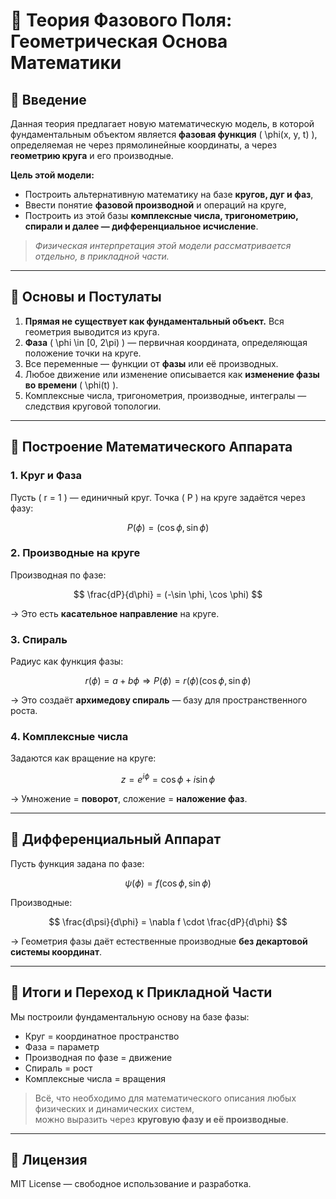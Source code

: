 
# 📘 Теория Фазового Поля: Геометрическая Основа Математики

## 🔹 Введение

Данная теория предлагает новую математическую модель, в которой фундаментальным объектом является **фазовая функция** \( \phi(x, y, t) \), определяемая не через прямолинейные координаты, а через **геометрию круга** и его производные.

**Цель этой модели:**

- Построить альтернативную математику на базе **кругов, дуг и фаз**,
- Ввести понятие **фазовой производной** и операций на круге,
- Построить из этой базы **комплексные числа, тригонометрию, спирали и далее — дифференциальное исчисление**.

> _Физическая интерпретация этой модели рассматривается отдельно, в прикладной части._

---

## 🔹 Основы и Постулаты

1. **Прямая не существует как фундаментальный объект.** Вся геометрия выводится из круга.
2. **Фаза** \( \phi \in [0, 2\pi) \) — первичная координата, определяющая положение точки на круге.
3. Все переменные — функции от **фазы** или её производных.
4. Любое движение или изменение описывается как **изменение фазы во времени** \( \phi(t) \).
5. Комплексные числа, тригонометрия, производные, интегралы — следствия круговой топологии.

---

## 🔹 Построение Математического Аппарата

### 1. Круг и Фаза

Пусть \( r = 1 \) — единичный круг. Точка \( P \) на круге задаётся через фазу:

$$
P(\phi) = (\cos \phi, \sin \phi)
$$

### 2. Производные на круге

Производная по фазе:

$$
\frac{dP}{d\phi} = (-\sin \phi, \cos \phi)
$$

→ Это есть **касательное направление** на круге.

### 3. Спираль

Радиус как функция фазы:

$$
r(\phi) = a + b \phi \Rightarrow P(\phi) = r(\phi)(\cos \phi, \sin \phi)
$$

→ Это создаёт **архимедову спираль** — базу для пространственного роста.

### 4. Комплексные числа

Задаются как вращение на круге:

$$
z = e^{i\phi} = \cos \phi + i \sin \phi
$$

→ Умножение = **поворот**, сложение = **наложение фаз**.

---

## 🔹 Дифференциальный Аппарат

Пусть функция задана по фазе:

$$
\psi(\phi) = f(\cos \phi, \sin \phi)
$$

Производные:

$$
\frac{d\psi}{d\phi} = \nabla f \cdot \frac{dP}{d\phi}
$$

→ Геометрия фазы даёт естественные производные **без декартовой системы координат**.

---

## 🔹 Итоги и Переход к Прикладной Части

Мы построили фундаментальную основу на базе фазы:

- Круг = координатное пространство
- Фаза = параметр
- Производная по фазе = движение
- Спираль = рост
- Комплексные числа = вращения

> Всё, что необходимо для математического описания любых физических и динамических систем,  
> можно выразить через **круговую фазу и её производные**.

---

## 🔹 Лицензия

MIT License — свободное использование и разработка.

